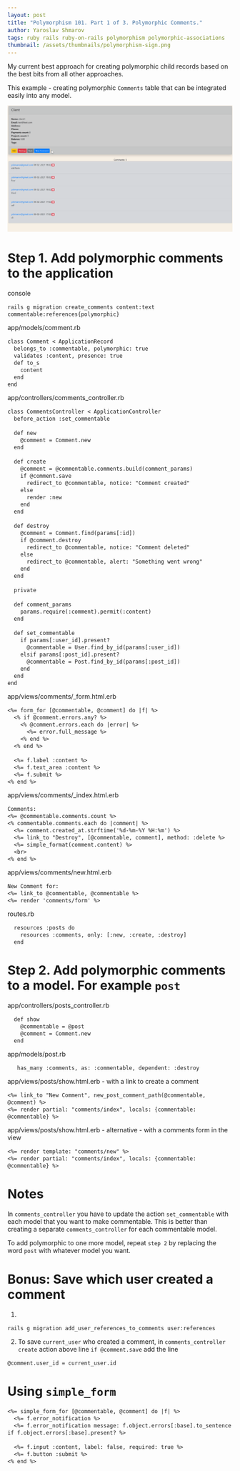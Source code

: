 ```yaml
---
layout: post
title: "Polymorphism 101. Part 1 of 3. Polymorphic Comments."
author: Yaroslav Shmarov
tags: ruby rails ruby-on-rails polymorphism polymorphic-associations
thumbnail: /assets/thumbnails/polymorphism-sign.png
---
```


My current best approach for creating polymorphic child records based on the best bits from all other approaches.

This example - creating polymorphic `Comments` table that can be integrated easily into any model.

![polymorphic-comments.gif](/assets/images/polymorphic-comments.gif)

# Step 1. Add polymorphic comments to the application

console
```
rails g migration create_comments content:text commentable:references{polymorphic}
```
app/models/comment.rb
```
class Comment < ApplicationRecord
  belongs_to :commentable, polymorphic: true
  validates :content, presence: true
  def to_s
    content
  end
end 
```
app/controllers/comments_controller.rb
```
class CommentsController < ApplicationController
  before_action :set_commentable

  def new
    @comment = Comment.new
  end

  def create
    @comment = @commentable.comments.build(comment_params)
    if @comment.save
      redirect_to @commentable, notice: "Comment created"
    else
      render :new
    end
  end

  def destroy
    @comment = Comment.find(params[:id])
    if @comment.destroy
      redirect_to @commentable, notice: "Comment deleted"
    else
      redirect_to @commentable, alert: "Something went wrong"
    end
  end

  private

  def comment_params
    params.require(:comment).permit(:content)
  end

  def set_commentable
    if params[:user_id].present?
      @commentable = User.find_by_id(params[:user_id])
    elsif params[:post_id].present?
      @commentable = Post.find_by_id(params[:post_id])
    end
  end
end
```

app/views/comments/_form.html.erb
```
<%= form_for [@commentable, @comment] do |f| %>
  <% if @comment.errors.any? %>
    <% @comment.errors.each do |error| %>
      <%= error.full_message %>
    <% end %>
  <% end %>

  <%= f.label :content %>
  <%= f.text_area :content %>
  <%= f.submit %>
<% end %>
```

app/views/comments/_index.html.erb
```
Comments:
<%= @commentable.comments.count %>
<% commentable.comments.each do |comment| %>
  <%= comment.created_at.strftime('%d-%m-%Y %H:%m') %>
  <%= link_to "Destroy", [@commentable, comment], method: :delete %>
  <%= simple_format(comment.content) %>
  <br>
<% end %>
```
app/views/comments/new.html.erb
```
New Comment for:
<%= link_to @commentable, @commentable %>
<%= render 'comments/form' %>
```
routes.rb
```
  resources :posts do
    resources :comments, only: [:new, :create, :destroy]
  end
```

# Step 2. Add polymorphic comments to a model. For example `post`

app/controllers/posts_controller.rb
```
  def show
    @commentable = @post
    @comment = Comment.new
  end
```
app/models/post.rb
```
   has_many :comments, as: :commentable, dependent: :destroy
```
app/views/posts/show.html.erb - with a link to create a comment
```
<%= link_to "New Comment", new_post_comment_path(@commentable, @comment) %>
<%= render partial: "comments/index", locals: {commentable: @commentable} %>
```
app/views/posts/show.html.erb - alternative - with a comments form in the view
```
<%= render template: "comments/new" %>
<%= render partial: "comments/index", locals: {commentable: @commentable} %>
```

# Notes

In `comments_controller` you have to update the action `set_commentable` with each model that you want to make commentable.
This is better than creating a separate `comments_controller` for each commentable model.

To add polymorphic to one more model, repeat `step 2` by replacing the word `post` with whatever model you want.

# Bonus: Save which user created a comment

1. 
```
rails g migration add_user_references_to_comments user:references
```

2. To save `current_user` who created a comment, in `comments_controller` `create` action above line `if @comment.save` add the line
```
@comment.user_id = current_user.id
```

# Using `simple_form`
```
<%= simple_form_for [@commentable, @comment] do |f| %>
  <%= f.error_notification %>
  <%= f.error_notification message: f.object.errors[:base].to_sentence if f.object.errors[:base].present? %>

  <%= f.input :content, label: false, required: true %>
  <%= f.button :submit %>
<% end %>
```
